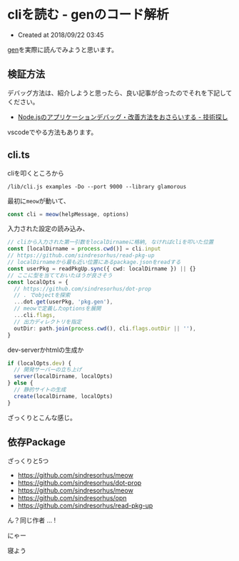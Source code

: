 # cliを読む - genのコード解析

* Created at 2018/09/22 03:45

[gen](https://github.com/c8r/gen)を実際に読んでみようと思います。

## 検証方法

デバッグ方法は、紹介しようと思ったら、良い記事が合ったのでそれを下記してください。

* [Node\.jsのアプリケーションデバッグ・改善方法をおさらいする \- 技術探し](https://blog.hiroppy.me/entry/nodejs-performance)

vscodeでやる方法もあります。

## cli.ts

cliを叩くところから

```
/lib/cli.js examples -Do --port 9000 --library glamorous
```

最初に`meow`が動いて、

```ts
const cli = meow(helpMessage, options)
```

入力された設定の読み込み、

```ts
// cliから入力された第一引数をlocalDirnameに格納, なければcliを叩いた位置
const [localDirname = process.cwd()] = cli.input
// https://github.com/sindresorhus/read-pkg-up
// localDirnameから最も近い位置にあるpackage.jsonをreadする
const userPkg = readPkgUp.sync({ cwd: localDirname }) || {} 
// ここに型を当てておいたほうが良さそう
const localOpts = {
  // https://github.com/sindresorhus/dot-prop
  // . でobjectを探索
  ...dot.get(userPkg, 'pkg.gen'),
  // meowで定義したoptionsを展開
  ...cli.flags,
  // 出力ディレクトリを指定
  outDir: path.join(process.cwd(), cli.flags.outDir || ''),
}
```

dev-serverかhtmlの生成か

```ts
if (localOpts.dev) {
  // 開発サーバーの立ち上げ
  server(localDirname, localOpts)
} else {
  // 静的サイトの生成
  create(localDirname, localOpts)
}
```

ざっくりとこんな感じ。

## 依存Package

ざっくりと5つ

* <https://github.com/sindresorhus/meow>
* <https://github.com/sindresorhus/dot-prop>
* <https://github.com/sindresorhus/meow>
* <https://github.com/sindresorhus/opn>
* <https://github.com/sindresorhus/read-pkg-up>


ん？同じ作者 ... !

にゃー

寝よう

